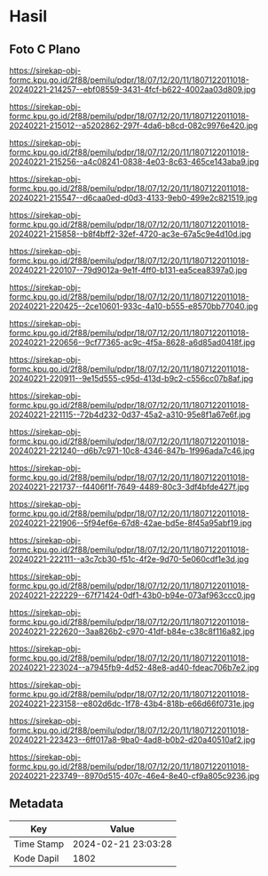 # Hasil

## Foto C Plano

https://sirekap-obj-formc.kpu.go.id/2f88/pemilu/pdpr/18/07/12/20/11/1807122011018-20240221-214257--ebf08559-3431-4fcf-b622-4002aa03d809.jpg

https://sirekap-obj-formc.kpu.go.id/2f88/pemilu/pdpr/18/07/12/20/11/1807122011018-20240221-215012--a5202862-297f-4da6-b8cd-082c9976e420.jpg

https://sirekap-obj-formc.kpu.go.id/2f88/pemilu/pdpr/18/07/12/20/11/1807122011018-20240221-215256--a4c08241-0838-4e03-8c63-465ce143aba9.jpg

https://sirekap-obj-formc.kpu.go.id/2f88/pemilu/pdpr/18/07/12/20/11/1807122011018-20240221-215547--d6caa0ed-d0d3-4133-9eb0-499e2c821519.jpg

https://sirekap-obj-formc.kpu.go.id/2f88/pemilu/pdpr/18/07/12/20/11/1807122011018-20240221-215858--b8f4bff2-32ef-4720-ac3e-67a5c9e4d10d.jpg

https://sirekap-obj-formc.kpu.go.id/2f88/pemilu/pdpr/18/07/12/20/11/1807122011018-20240221-220107--79d9012a-9e1f-4ff0-b131-ea5cea8397a0.jpg

https://sirekap-obj-formc.kpu.go.id/2f88/pemilu/pdpr/18/07/12/20/11/1807122011018-20240221-220425--2ce10601-933c-4a10-b555-e8570bb77040.jpg

https://sirekap-obj-formc.kpu.go.id/2f88/pemilu/pdpr/18/07/12/20/11/1807122011018-20240221-220656--9cf77365-ac9c-4f5a-8628-a6d85ad0418f.jpg

https://sirekap-obj-formc.kpu.go.id/2f88/pemilu/pdpr/18/07/12/20/11/1807122011018-20240221-220911--9e15d555-c95d-413d-b9c2-c556cc07b8af.jpg

https://sirekap-obj-formc.kpu.go.id/2f88/pemilu/pdpr/18/07/12/20/11/1807122011018-20240221-221115--72b4d232-0d37-45a2-a310-95e8f1a67e6f.jpg

https://sirekap-obj-formc.kpu.go.id/2f88/pemilu/pdpr/18/07/12/20/11/1807122011018-20240221-221240--d6b7c971-10c8-4346-847b-1f996ada7c46.jpg

https://sirekap-obj-formc.kpu.go.id/2f88/pemilu/pdpr/18/07/12/20/11/1807122011018-20240221-221737--f4406f1f-7649-4489-80c3-3df4bfde427f.jpg

https://sirekap-obj-formc.kpu.go.id/2f88/pemilu/pdpr/18/07/12/20/11/1807122011018-20240221-221906--5f94ef6e-67d8-42ae-bd5e-8f45a95abf19.jpg

https://sirekap-obj-formc.kpu.go.id/2f88/pemilu/pdpr/18/07/12/20/11/1807122011018-20240221-222111--a3c7cb30-f51c-4f2e-9d70-5e060cdf1e3d.jpg

https://sirekap-obj-formc.kpu.go.id/2f88/pemilu/pdpr/18/07/12/20/11/1807122011018-20240221-222229--67f71424-0df1-43b0-b94e-073af963ccc0.jpg

https://sirekap-obj-formc.kpu.go.id/2f88/pemilu/pdpr/18/07/12/20/11/1807122011018-20240221-222620--3aa826b2-c970-41df-b84e-c38c8f116a82.jpg

https://sirekap-obj-formc.kpu.go.id/2f88/pemilu/pdpr/18/07/12/20/11/1807122011018-20240221-223024--a7945fb9-4d52-48e8-ad40-fdeac706b7e2.jpg

https://sirekap-obj-formc.kpu.go.id/2f88/pemilu/pdpr/18/07/12/20/11/1807122011018-20240221-223158--e802d6dc-1f78-43b4-818b-e66d66f0731e.jpg

https://sirekap-obj-formc.kpu.go.id/2f88/pemilu/pdpr/18/07/12/20/11/1807122011018-20240221-223423--6ff017a8-9ba0-4ad8-b0b2-d20a40510af2.jpg

https://sirekap-obj-formc.kpu.go.id/2f88/pemilu/pdpr/18/07/12/20/11/1807122011018-20240221-223749--8970d515-407c-46e4-8e40-cf9a805c9236.jpg


## Metadata

| Key        | Value               |
| ---------- | ------------------- |
| Time Stamp | 2024-02-21 23:03:28 |
| Kode Dapil | 1802                |



